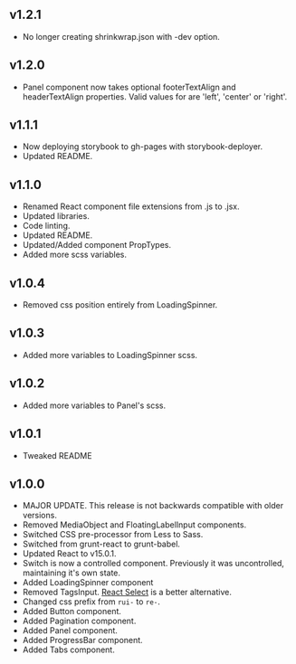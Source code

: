 ## v1.2.1
* No longer creating shrinkwrap.json with -dev option.

## v1.2.0
* Panel component now takes optional footerTextAlign and headerTextAlign properties. Valid values for are 'left', 'center' or 'right'.

## v1.1.1
* Now deploying storybook to gh-pages with storybook-deployer.
* Updated README.

## v1.1.0
* Renamed React component file extensions from .js to .jsx.
* Updated libraries.
* Code linting.
* Updated README.
* Updated/Added component PropTypes.
* Added more scss variables.

## v1.0.4
* Removed css position entirely from LoadingSpinner.

## v1.0.3
* Added more variables to LoadingSpinner scss.

## v1.0.2
* Added more variables to Panel's scss.

## v1.0.1
* Tweaked README

## v1.0.0

* MAJOR UPDATE. This release is not backwards compatible with older versions.
* Removed MediaObject and FloatingLabelInput components.
* Switched CSS pre-processor from Less to Sass.
* Switched from grunt-react to grunt-babel.
* Updated React to v15.0.1.
* Switch is now a controlled component. Previously it was uncontrolled, maintaining it's own state.
* Added LoadingSpinner component
* Removed TagsInput. [React Select](http://jedwatson.github.io/react-select/) is a better alternative.
* Changed css prefix from `rui-` to `re-`.
* Added Button component.
* Added Pagination component.
* Added Panel component.
* Added ProgressBar component.
* Added Tabs component.
